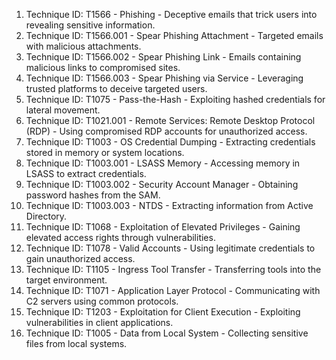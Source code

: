 1. Technique ID: T1566 - Phishing - Deceptive emails that trick users into revealing sensitive information.
2. Technique ID: T1566.001 - Spear Phishing Attachment - Targeted emails with malicious attachments.
3. Technique ID: T1566.002 - Spear Phishing Link - Emails containing malicious links to compromised sites.
4. Technique ID: T1566.003 - Spear Phishing via Service - Leveraging trusted platforms to deceive targeted users.
5. Technique ID: T1075 - Pass-the-Hash - Exploiting hashed credentials for lateral movement.
6. Technique ID: T1021.001 - Remote Services: Remote Desktop Protocol (RDP) - Using compromised RDP accounts for unauthorized access.
7. Technique ID: T1003 - OS Credential Dumping - Extracting credentials stored in memory or system locations.
8. Technique ID: T1003.001 - LSASS Memory - Accessing memory in LSASS to extract credentials.
9. Technique ID: T1003.002 - Security Account Manager - Obtaining password hashes from the SAM.
10. Technique ID: T1003.003 - NTDS - Extracting information from Active Directory.
11. Technique ID: T1068 - Exploitation of Elevated Privileges - Gaining elevated access rights through vulnerabilities.
12. Technique ID: T1078 - Valid Accounts - Using legitimate credentials to gain unauthorized access.
13. Technique ID: T1105 - Ingress Tool Transfer - Transferring tools into the target environment.
14. Technique ID: T1071 - Application Layer Protocol - Communicating with C2 servers using common protocols.
15. Technique ID: T1203 - Exploitation for Client Execution - Exploiting vulnerabilities in client applications.
16. Technique ID: T1005 - Data from Local System - Collecting sensitive files from local systems.
```